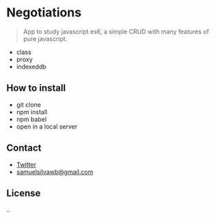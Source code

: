# Negotiations

> App to study javascript es6, a simple CRUD with many features of pure javascript.

- class
- proxy
- indexeddb

## How to install

- git clone
- npm install
- npm babel
- open in a local server

## Contact

- [Twitter](https://twitter.com/samuelsilvadev)
- samuelsilvawb@gmail.com

## License

..
